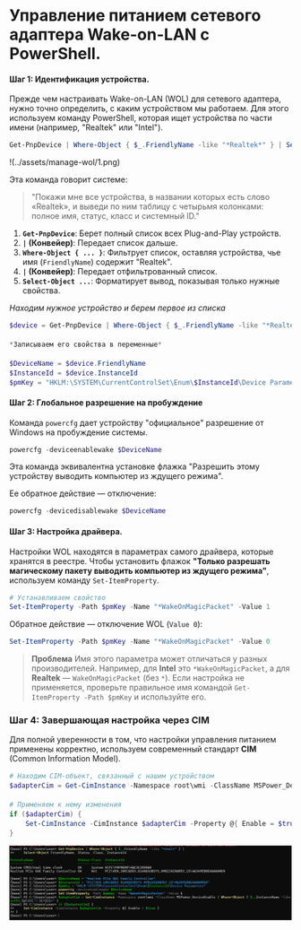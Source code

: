 # Управление питанием сетевого адаптера Wake-on-LAN с PowerShell.

#### Шаг 1: Идентификация устройства.

Прежде чем настраивать Wake-on-LAN (WOL) для сетевого адаптера, нужно точно определить, с каким устройством мы работаем. Для этого используем команду PowerShell, которая ищет устройства по части имени (например, "Realtek" или "Intel").

```powershell
Get-PnpDevice | Where-Object { $_.FriendlyName -like "*Realtek*" } | Select-Object FriendlyName, Status, Class, InstanceId
```
!(../assets/manage-wol/1.png)

Эта команда говорит системе:
> "Покажи мне все устройства, в названии которых есть слово «Realtek», и выведи по ним таблицу с четырьмя колонками: полное имя, статус, класс и системный ID."

1.  **`Get-PnpDevice`**: Берет полный список всех Plug-and-Play устройств.
2.  **`|` (Конвейер)**: Передает список дальше.
3.  **`Where-Object { ... }`**: Фильтрует список, оставляя устройства, чье имя (`FriendlyName`) содержит "Realtek".
4.  **`|` (Конвейер)**: Передает отфильтрованный список.
5.  **`Select-Object ...`**: Форматирует вывод, показывая только нужные свойства.

*Находим нужное устройство и берем первое из списка*

```powershell
$device = Get-PnpDevice | Where-Object { $_.FriendlyName -like "*Realtek*" } | Select-Object -First 1

*Записываем его свойства в переменные*

$DeviceName = $device.FriendlyName
$InstanceId = $device.InstanceId
$pmKey = "HKLM:\SYSTEM\CurrentControlSet\Enum\$InstanceId\Device Parameters"
```

#### Шаг 2: Глобальное разрешение на пробуждение

Команда `powercfg` дает устройству "официальное" разрешение от Windows на пробуждение системы.
```powershell
powercfg -deviceenablewake $DeviceName
```
Эта команда эквивалентна установке флажка "Разрешить этому устройству выводить компьютер из ждущего режима".

Ее обратное действие — отключение:
```powershell
powercfg -devicedisablewake $DeviceName
```
#### Шаг 3: Настройка драйвера.
Настройки WOL находятся в параметрах самого драйвера, которые хранятся в реестре. 
Чтобы установить флажок **"Только разрешать магическому пакету выводить компьютер из ждущего режима"**, 
используем команду `Set-ItemProperty`.

```powershell
# Устанавливаем свойство
Set-ItemProperty -Path $pmKey -Name "*WakeOnMagicPacket" -Value 1
```
Обратное действие — отключение WOL (`Value 0`):
```powershell
Set-ItemProperty -Path $pmKey -Name "*WakeOnMagicPacket" -Value 0
```
> **Проблема** Имя этого параметра может отличаться у разных производителей. Например, для **Intel** это `*WakeOnMagicPacket`, а для **Realtek** — `WakeOnMagicPacket` (без `*`). Если настройка не применяется, проверьте правильное имя командой `Get-ItemProperty -Path $pmKey` и используйте его.

### Шаг 4: Завершающая настройка через CIM
Для полной уверенности в том, что настройки управления питанием применены корректно, используем современный стандарт **CIM** (Common Information Model).

```powershell
# Находим CIM-объект, связанный с нашим устройством
$adapterCim = Get-CimInstance -Namespace root\wmi -ClassName MSPower_DeviceEnable | Where-Object { $_.InstanceName -like "*$($instanceId.Split('\')[-1])*" }

# Применяем к нему изменения
if ($adapterCim) {
    Set-CimInstance -CimInstance $adapterCim -Property @{ Enable = $true }
}
```

![1](../assets/manage-wol/1.png)